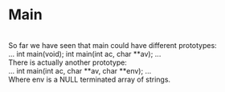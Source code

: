 # Main<br>
<br>
So far we have seen that main could have different prototypes:<br>
...
  int main(void);
  int main(int ac, char **av);
...
<br>
There is actually another prototype:<br>
...
  int main(int ac, char **av, char **env);
...
<br>
Where env is a NULL terminated array of strings.<br>

